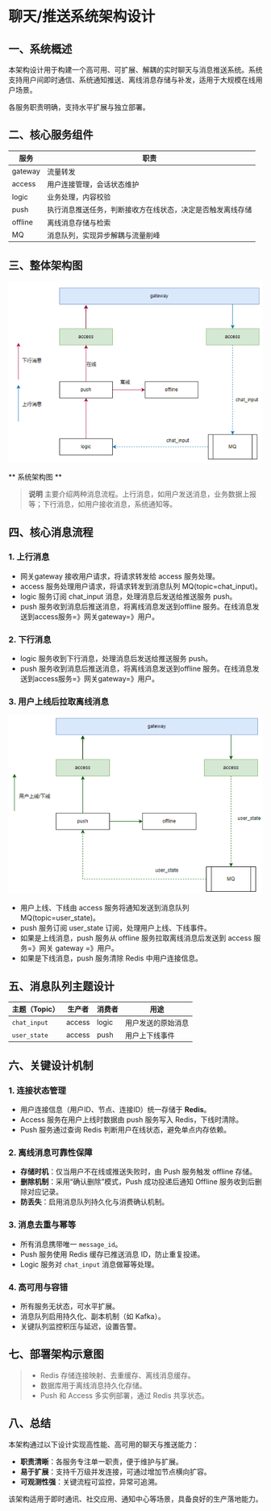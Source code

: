 # 聊天/推送系统架构设计

## 一、系统概述

本架构设计用于构建一个高可用、可扩展、解耦的实时聊天与消息推送系统。系统支持用户间即时通信、系统通知推送、离线消息存储与补发，适用于大规模在线用户场景。

各服务职责明确，支持水平扩展与独立部署。



## 二、核心服务组件

| 服务 | 职责 |
|------|------|
|  gateway | 流量转发 |
|  access | 用户连接管理，会话状态维护 |
|  logic | 业务处理，内容校验 |
|  push | 执行消息推送任务，判断接收方在线状态，决定是否触发离线存储 |
|  offline | 离线消息存储与检索 |
|  MQ | 消息队列，实现异步解耦与流量削峰 |


## 三、整体架构图

![alt text](pics/image.png)

** 系统架构图 **

> **说明** 主要介绍两种消息流程。上行消息，如用户发送消息，业务数据上报等；下行消息，如用户接收消息，系统通知等。




## 四、核心消息流程

### 1. 上行消息

* 网关gateway 接收用户请求，将请求转发给 access 服务处理。
* access 服务处理用户请求，将请求转发到消息队列 MQ(topic=chat_input)。
* logic 服务订阅 chat_input 消息，处理消息后发送给推送服务 push。
* push 服务收到消息后推送消息，将离线消息发送到offline 服务。在线消息发送到access服务=》网关gateway=》用户。

### 2. 下行消息

* logic 服务收到下行消息，处理消息后发送给推送服务 push。
* push 服务收到消息后推送消息，将离线消息发送到offline 服务。在线消息发送到access服务=》网关gateway=》用户。


### 3. 用户上线后拉取离线消息

![alt text](pics/image-2.png)

* 用户上线、下线由 access 服务将通知发送到消息队列 MQ(topic=user_state)。
* push 服务订阅 user_state 订阅，处理用户上线、下线事件。
* 如果是上线消息，push 服务从 offline 服务拉取离线消息后发送到 access 服务=》网关 gateway =》用户。
* 如果是下线消息，push 服务清除 Redis 中用户连接信息。


## 五、消息队列主题设计

| 主题（Topic） | 生产者 | 消费者 | 用途 |
|---------------|--------|--------|------|
| `chat_input` | access | logic | 用户发送的原始消息 |
| `user_state` | access | push | 用户上下线事件 |



## 六、关键设计机制

### 1. 连接状态管理

* 用户连接信息（用户ID、节点、连接ID）统一存储于 **Redis**。
* Access 服务在用户上线时数据由 push 服务写入 Redis，下线时清除。
* Push 服务通过查询 Redis 判断用户在线状态，避免单点内存依赖。

### 2. 离线消息可靠性保障

* **存储时机**：仅当用户不在线或推送失败时，由 Push 服务触发 offline 存储。
* **删除机制**：采用“确认删除”模式，Push 成功投递后通知 Offline 服务收到后删除对应记录。
* **防丢失**：启用消息队列持久化与消费确认机制。

### 3. 消息去重与幂等

* 所有消息携带唯一 `message_id`。
* Push 服务使用 Redis 缓存已推送消息 ID，防止重复投递。
* Logic 服务对 `chat_input` 消息做幂等处理。

### 4. 高可用与容错

* 所有服务无状态，可水平扩展。
* 消息队列启用持久化、副本机制（如 Kafka）。
* 关键队列监控积压与延迟，设置告警。



## 七、部署架构示意图



> * Redis 存储连接映射、去重缓存、离线消息缓存。
> * 数据库用于离线消息持久化存储。
> * Push 和 Access 多实例部署，通过 Redis 共享状态。



## 八、总结

本架构通过以下设计实现高性能、高可用的聊天与推送能力：

* **职责清晰**：各服务专注单一职责，便于维护与扩展。
* **易于扩展**：支持千万级并发连接，可通过增加节点横向扩容。
* **可观测性强**：关键流程可监控，异常可追溯。

该架构适用于即时通讯、社交应用、通知中心等场景，具备良好的生产落地能力。


